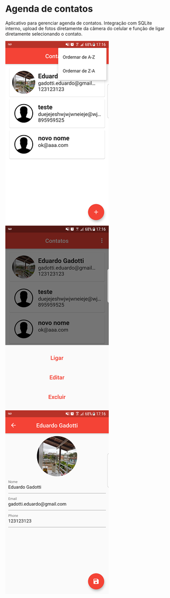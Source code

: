 # Agenda de contatos
Aplicativo para gerenciar agenda de contatos.
Integração com SQLite interno, upload de fotos diretamente da câmera do celular e função de ligar diretamente selecionando o contato.

![alt text](https://github.com/Gadotti/FlutterExamples/blob/master/agenda_contatos/Screenshot_20191214-171603.png "Agenda contatos")
![alt text](https://github.com/Gadotti/FlutterExamples/blob/master/agenda_contatos/Screenshot_20191214-171618.png "Agenda contatos")
![alt text](https://github.com/Gadotti/FlutterExamples/blob/master/agenda_contatos/Screenshot_20191214-171627.png "Agenda contatos")
